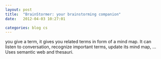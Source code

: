 ```yaml
---
layout: post
title:  "BrainStormer: your brainstorming companion"
date:   2012-04-03 10:27:01

categories: blog cs
---
```


you give a term, it gives you related terms in form of a mind map. 
It can listen to conversation, recognize important terms, update its mind map, ...
Uses semantic web and thesauri. 